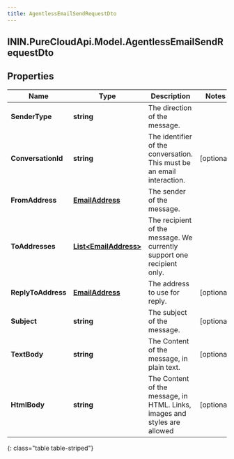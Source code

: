 ```yaml
---
title: AgentlessEmailSendRequestDto
---
```

## ININ.PureCloudApi.Model.AgentlessEmailSendRequestDto

## Properties

|Name | Type | Description | Notes|
|------------ | ------------- | ------------- | -------------|
| **SenderType** | **string** | The direction of the message. | |
| **ConversationId** | **string** | The identifier of the conversation. This must be an email interaction. | [optional] |
| **FromAddress** | [**EmailAddress**](EmailAddress.html) | The sender of the message. | |
| **ToAddresses** | [**List&lt;EmailAddress&gt;**](EmailAddress.html) | The recipient of the message. We currently support one recipient only. | |
| **ReplyToAddress** | [**EmailAddress**](EmailAddress.html) | The address to use for reply. | [optional] |
| **Subject** | **string** | The subject of the message. | [optional] |
| **TextBody** | **string** | The Content of the message, in plain text. | [optional] |
| **HtmlBody** | **string** | The Content of the message, in HTML. Links, images and styles are allowed | [optional] |
{: class="table table-striped"}


